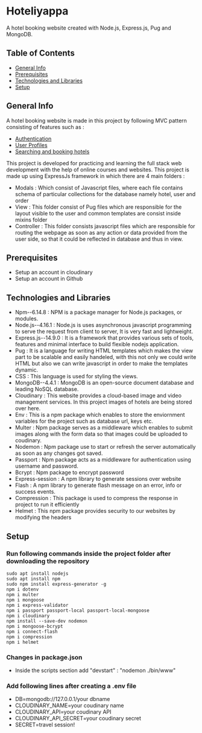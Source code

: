 # Hoteliyappa
A hotel booking website created with Node.js, Express.js, Pug and MongoDB.
## Table of Contents
* [General Info](#general-info)
* [Prerequisites](#prerequisites)
* [Technologies and Libraries](#prerequisites)
* [Setup](#setup)
## General Info
A hotel booking website is made in this project by following MVC pattern consisting of features such as :
* [Authentication](#authentication)
* [User Profiles](#user-profile)
* [Searching and booking hotels](#booking-hotels)

This project is developed for practicing and learning the full stack web development with the help of online courses and websites. This project is made up using ExpressJs framework in which there are 4 main folders :
 * Modals : Which consist of Javascript files, where each file contains schema of particular collections for the database namely hotel, user and order
 * View : This folder consist of Pug files which are responsible for the layout visible to the user and common templates are consist inside mixins folder
 * Controller : This folder consists javascript files which are responsible for routing the webpage as soon as any action or data provided from the user side, so that it could be reflected in database and thus in view.
## Prerequisites
* Setup an account in cloudinary
* Setup an account in Github
## Technologies and Libraries
* Npm--6.14.8        : NPM is a package manager for Node.js packages, or modules.
* Node.js--4.16.1    : Node.js is uses asynchronous javascript programming to serve the request from client to server, It is very fast and lightweight.
* Express.js--14.9.0 : It is a framework that provides various sets of tools, features and minimal interface to build flexible nodejs application.
* Pug                : It is a language for writing HTML templates which makes the view part to be scalable and easily handeled, with this not only we could write HTML but also we can write javascript in order to make the templates dynamic.
* CSS                : This language is used for styling the views.
* MongoDB--4.4.1     : MongoDB is an open-source document database and leading NoSQL database.
* Cloudinary         : This website provides a cloud-based image and video management services. In this project images of hotels are being stored over here.
* Env                : This is a npm package which enables to store the enviornment variables for the project such as database url, keys etc.
* Multer             : Npm package serves as a middleware which enables to submit images along with the form data so that images could be uploaded to coudinary.
* Nodemon            : Npm package use to start or refresh the server automatically as soon as any changes got saved.
* Passport           : Npm package acts as a middleware for authentication using username and password.
* Bcrypt             : Npm package to encrypt password
* Express-session    : A npm library to generate sessions over website
* Flash              : A npm library to generate flash message on an error, info or success events.
* Compression        : This package is used to compress the response in project to run it efficiently
* Helmet             : This npm package provides security to our websites by modifying the headers



## Setup

### Run following commands inside the project folder after downloading the repository

```
sudo apt install nodejs
sudo apt install npm
sudo npm install express-generator -g
npm i dotenv
npm i multer
npm i mongoose
npm i express-validator
npm i passport passport-local passport-local-mongoose
npm i cloudinary
npm install --save-dev nodemon
npm i mongoose-bcrypt
npm i connect-flash
npm i compression
npm i helmet
```
### Changes in package.json

* Inside the scripts section add  "devstart" : "nodemon ./bin/www"
### Add following lines after creating a .env file
* DB=mongodb://127.0.0.1/your dbname
* CLOUDINARY_NAME=your coudinary name
* CLOUDINARY_API=your coudinary API
* CLOUDINARY_API_SECRET=your coudinary secret
* SECRET=travel session!

